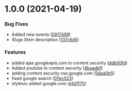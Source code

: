 # 1.0.0 (2021-04-19)


### Bug Fixes

* Added new events ([0917499](https://github.com/luckyluke007/specialevents-site/commit/091749968e76ddc750b93bffeae74a4b086345bc))
* Slugs Stein description ([137c6d5](https://github.com/luckyluke007/specialevents-site/commit/137c6d562c7cdbc2349ec488c47af32080424eb2))


### Features

* added ajax.googleapis.com to content security ([ddb00fd](https://github.com/luckyluke007/specialevents-site/commit/ddb00fd53fc98550ae13b628cf99809844e5c27d))
* Added youtube to content security ([4baadb1](https://github.com/luckyluke007/specialevents-site/commit/4baadb1ae032943b4b4fc30475775f91ab43fe46))
* adding content security cse.google.com ([5daa0b5](https://github.com/luckyluke007/specialevents-site/commit/5daa0b54e8b1c675ef6d019fd18922a6f1de6820))
* fixed google search ([07ec523](https://github.com/luckyluke007/specialevents-site/commit/07ec5237891f9cf0b7a5f0037f357cd683b85891))
* stylesrc added google.com ([e1d7f70](https://github.com/luckyluke007/specialevents-site/commit/e1d7f70107dac2194fe129fcc44d00d77438c901))



